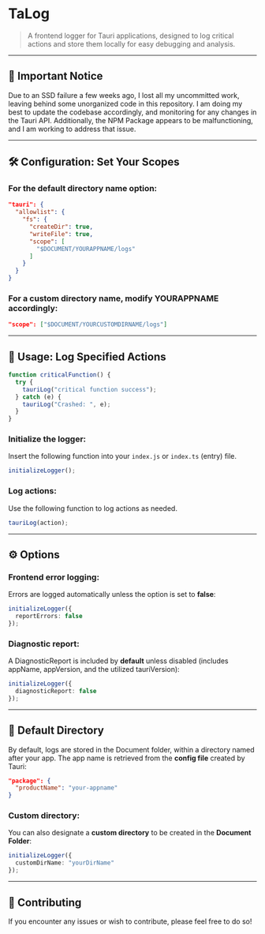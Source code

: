 # TaLog

> A frontend logger for Tauri applications, designed to log critical actions and store them locally for easy debugging and analysis.

---

## 🚨 Important Notice

Due to an SSD failure a few weeks ago, I lost all my uncommitted work, leaving behind some unorganized code in this repository. I am doing my best to update the codebase accordingly, and monitoring for any changes in the Tauri API. Additionally, the NPM Package appears to be malfunctioning, and I am working to address that issue.

---

## 🛠️ Configuration: Set Your Scopes

### For the default directory name option:

```json
"tauri": {
  "allowlist": {
    "fs": {
      "createDir": true,
      "writeFile": true,
      "scope": [
        "$DOCUMENT/YOURAPPNAME/logs"
      ]
    }
  }
}
```

### For a custom directory name, modify YOURAPPNAME accordingly:

```json
"scope": ["$DOCUMENT/YOURCUSTOMDIRNAME/logs"]
```

---

## 📝 Usage: Log Specified Actions

```ts
function criticalFunction() {
  try {
    tauriLog("critical function success");
  } catch (e) {
    tauriLog("Crashed: ", e);
  }
}
```

### Initialize the logger:

Insert the following function into your `index.js` or `index.ts` (entry) file.

```ts
initializeLogger();
```

### Log actions:

Use the following function to log actions as needed.

```ts
tauriLog(action);
```

---

## ⚙️ Options

### Frontend error logging:
Errors are logged automatically unless the option is set to **false**:

```ts
initializeLogger({
  reportErrors: false
});
```

### Diagnostic report:

A DiagnosticReport is included by **default** unless disabled (includes appName, appVersion, and the utilized tauriVersion):

```ts
initializeLogger({
  diagnosticReport: false
});
```

---

## 📁 Default Directory

By default, logs are stored in the Document folder, within a directory named after your app. The app name is retrieved from the **config file** created by Tauri:

```json
"package": {
  "productName": "your-appname"
}
```

### Custom directory:

You can also designate a **custom directory** to be created in the **Document Folder**:

```ts
initializeLogger({
  customDirName: "yourDirName"
});
```

---

## 🤝 Contributing

If you encounter any issues or wish to contribute, please feel free to do so!








